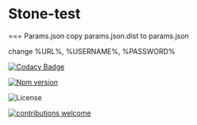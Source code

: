 # Stone-test

=== Params.json
copy params.json.dist to params.json

change %URL%, %USERNAME%, %PASSWORD%

[![Codacy Badge](https://api.codacy.com/project/badge/Grade/6f7a6886fa434657b9956ac7adf4279d)](https://www.codacy.com?utm_source=github.com&amp;utm_medium=referral&amp;utm_content=andresakai/stone-test&amp;utm_campaign=Badge_Grade)

[![Npm version](https://img.shields.io/npm/v/walnutjs.svg?style=flat-square)](https://www.npmjs.com/package/walnutjs)

![License](https://img.shields.io/npm/l/walnutjs.svg?style=flat-square)

[![contributions welcome](https://img.shields.io/badge/contributions-welcome-brightgreen.svg?style=flat)](https://github.com/dwyl/esta/issues)


